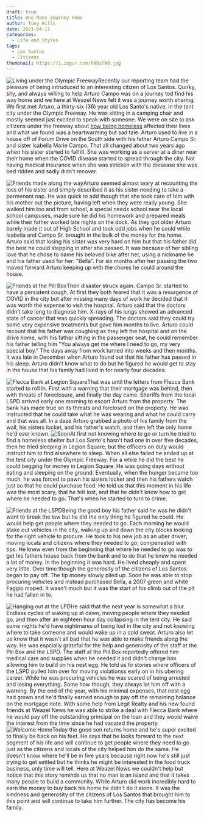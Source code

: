 ```yaml
---
draft: true
title: One Mans Journey Home
author: Tony Hills
date: 2021-04-11
categories:
  - Life and Styles
tags:
  - Los Santos
  - Citizens
thumbnail: https://i.imgur.com/hNDzlW0.jpg
---
```


<img src="https://i.imgur.com/SPdeSS9.jpg" class="photo photo-left" alt="Living under the Olympic Freeway" title="Living under the Olympic Freeway" />Recently our reporting team had the pleasure of being intruduced to an interesting citizen of Los Santos. Quirky, shy, and always willing to help Arturo Campo was on a journey tod find his way home and we here at Weazel News felt it was a journey worth sharing. We first met Arturo, a thirty-six (36) year old Los Santo's native, in the tent city under the Olympic Freeway. He was sitting in a camping chair and mostly seemed just excited to speak with someone. We were on site to ask citizens under the freeway about [how being homeless](/posts/homelessness/) affected their lives and what we found was a heartwarming but sad tale. Arturo used to live in a house off of Forum Drive on the South side with his father Arturo Campo Sr. and sister Isabella Marie Campo. That all changed about two years ago when his sister started to fall ill. She was working as a server at a diner near their home when the COVID disease started to spread through the city. Not having medical insurance when she was stricken with the diesease she was bed ridden and sadly didn't recover. 

<img src="https://i.imgur.com/LnU9Rcw.jpg" class="photo photo-right" alt="Friends made along the way" title="Friends made along the way" />Arturo seemed almost teary at recounting the loss of his sister and simply described it as his sister needing to take a permenant nap. He was quick to add though that she took care of him with his mother out the picture, having left when they were really young. She walked him too and from school, a special needs school near the local school campuses, made sure he did his homework and prepared meals while their father worked late nights on the dock. As they got older Arturo barely made it out of High School and took odd jobs when he could while Isabella and Campo Sr. brought in the bulk of the money for the home. Arturo said that losing his sister was very hard on him but that his father did the best he could stepping in after she passed. It was because of her sibling love that he chose to name his beloved bike after her, using a nickname he and his father used for her: "Bella". For six months after her passing the two moved forward Arturo keeping up with the chores he could around the house.

<img src="https://i.imgur.com/sNwFEAj.jpg" class="photo photo-left" alt="Friends at the Pill Box" title="Friends at the Pill Box" />Then disaster struck again. Campo Sr. started to have a persistent cough. At first they both feared that it was a resurgence of COVID in the city but after missing many days of work he decided that it was worth the expense to visit the hospital. Arturo said that the doctors didn't take long to diagnose him. X-rays of his lungs showed an advanced state of cancer that was quickly spreading. The doctors said they could try some very expensive treatments but gave him months to live. Arturo could recount that his father was coughing as they left the hospital and on the drive home, with his father sitting in the passenger seat, he could remember his father telling him "You always get me where I need to go, my very special boy." The days away from work turned into weeks and then months. It was late in December when Arturo found out that his father has passed in his sleep. Arturo didn't know what to do but he figured he would get to stay in the house that his family had lived in for nearly four decades.

<img src="https://i.imgur.com/eKy9D9l.jpg" class="photo photo-right" alt="Flecca Bank at Legion Square" title="Flecca Bank at Legion Square" />That was until the letters from Flecca Bank started to roll in. First with a warning that their mortgage was behind, then with threats of foreclosure, and finally the day came. Sheriffs from the local LSPD arrived early one morning to escort Arturo from the property. The bank has made true on its threats and forclosed on the property. He was instructed that he could take what he was wearing and what he could carry and that was all. In a daze Arturo grabbed a photo of his family from the wall, his sisters locket, and his father's watch, and then left the only home he'd ever known. <img src="https://i.imgur.com/xvnqbEt.jpg" class="photo photo-left" alt="Soon" title="Soon" />At first not knowing where to go or turn he tried to find a homeless shelter but Los Santo's hasn't had one in over five decades, then he tried sleeping in Legion Square, but the officers on duty would instruct him to find elsewhere to sleep. When all else failed he ended up at the tent city under the Olympic Freeway. For a while he did the best he could begging for money in Legion Square. He was going days without eating and sleeping on the ground. Eventually, when the hunger became too much, he was forced to pawn his sisters locket and then his fathers watch just so that he could purchase food. He told us that this moment in his life was the most scary, that he felt lost, and that he didn't know how to get where he needed to go. That's when he started to turn to crime.

<img src="https://i.imgur.com/xsn8WCW.jpg" class="photo photo-right" alt="Friends at the LSPD" title="Friends at the LSPD" />Being the good boy his father said he was he didn't want to break the law but he did the only thing he figured he could. He would help get people where they needed to go. Each morning he would stake out vehicles in the city, walking up and down the city blocks looking for the right vehicle to procure. He took to his new job as an uber driver; moving locals and citizens where they needed to go; compensated with tips. He knew even from the beginning that where he needed to go was to get his fathers house back from the bank and to do that he knew he needed a lot of money. In the beginning it was hard. He lived cheaply and spent very little. Over time though the generosity of the citizens of Los Santos began to pay off. The tip money slowly piled up. Soon he was able to stop procuring vehicles and instead purchased Bella, a 2007 green and white Faggio moped. It wasn't much but it was the start of his climb out of the pit he had fallen in to.

<img src="https://i.imgur.com/k4ejDk9.jpg" class="photo photo-left" alt="Hanging out at the LPD" title="Hanging out at the LPD" />He said that the next year is somewhat a blur. Endless cycles of waking up at dawn, moving people where they needed go, and then after an eighteen hour day collapsing in the tent city. He said some nights he'd have nightmares of being lost in the city and not knowing where to take someone and would wake up in a cold sweat. Arturo also let us know that it wasn't all bad that he was able to make friends along the way. He was espcially grateful for the help and generosity of the staff at the Pill Box and the LSPD. The staff at the Pill Box reportedly offered him medical care and supplies when he needed it and didn't charge him allowing him to build on his nest egg. He told us fo stories where officers of the LSPD pulled him over for moving violationss early on in his ubering career. While he was procuring vehicles he was scared of being arrested and losing everything. Some how though, they always let him off with a warning. By the end of the year, with his minimal expenses, that nest egg had grown and he'd finally earned enough to pay off the remaining balance on the mortgage note. With some help from Legit Realty and his new found friends at Weazel News he was able to strike a deal with Flecca Bank where he would pay off the outstanding principal on the loan and they would waive the interest from the time since he had vacated the property. <img src="https://i.imgur.com/hNDzlW0.jpg" class="photo photo-right" alt="Welcome Home" title="Welcome Home" />Today the good son returns home and he's super excited to finally be back on his feet. He says that he looks forward to the next segment of his life and will continue to get people where they need to go just as the citizens and locals of the city helped him do the same. He doesn't know where he'll be in five years because right now he's still just trying to get settled but he thinks he might be interested in the food truck business, only time will tell. Here at Weazel News we couldn't help but notice that this story reminds us that no man is an island and that it takes many people to build a community. While Arturo did work incredibly hard to earn the money to buy back his home he didn't do it alone. It was the kindness and generosity of the citizens of Los Santos that brought him to this point and will continue to take him further. The city has become his family.


